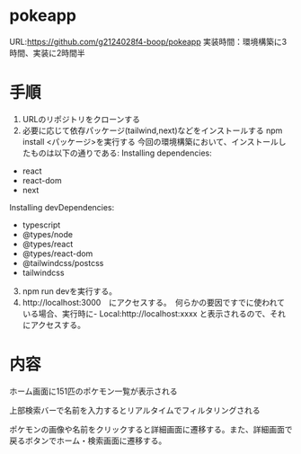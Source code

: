 # pokeapp
URL:https://github.com/g2124028f4-boop/pokeapp
実装時間：環境構築に3時間、実装に2時間半

# 手順
1. URLのリポジトリをクローンする
2. 必要に応じて依存パッケージ(tailwind,next)などをインストールする
npm install <パッケージ>を実行する
今回の環境構築において、インストールしたものは以下の通りである:
Installing dependencies:
- react
- react-dom
- next

Installing devDependencies:
- typescript
- @types/node
- @types/react
- @types/react-dom
- @tailwindcss/postcss
- tailwindcss

3. npm run devを実行する。
4. http://localhost:3000　にアクセスする。　何らかの要因ですでに使われている場合、実行時に- Local:http://localhost:xxxx と表示されるので、それにアクセスする。

# 内容
ホーム画面に151匹のポケモン一覧が表示される

上部検索バーで名前を入力するとリアルタイムでフィルタリングされる

ポケモンの画像や名前をクリックすると詳細画面に遷移する。また、詳細画面で戻るボタンでホーム・検索画面に遷移する。